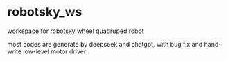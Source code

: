 # robotsky_ws
workspace for robotsky wheel quadruped robot

most codes are generate by deepseek and chatgpt, with bug fix and hand-write low-level motor driver
